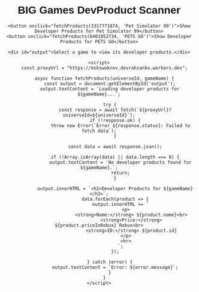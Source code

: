 <!DOCTYPE html>
<html lang="en">
<head>
    <title>BIG Games DevProduct Scanner</title>
    <meta charset="UTF-8">
    <meta name="viewport" content="width=device-width, initial-scale=1.0">
    <style>
        body {
            font-family: Arial, sans-serif;
            text-align: center;
            margin: 20px;
        }
        button {
            margin: 10px;
            padding: 10px 20px;
            font-size: 16px;
            cursor: pointer;
        }
        #output {
            margin-top: 20px;
            white-space: pre-wrap;
            text-align: left;
            border: 1px solid #ccc;
            padding: 10px;
            max-height: 400px;
            overflow-y: auto;
        }
    </style>
</head>
<body>
    <h1>BIG Games DevProduct Scanner</h1>

    <button onclick="fetchProducts(3317771874, 'Pet Simulator 99')">Show Developer Products for Pet Simulator 99</button>
    <button onclick="fetchProducts(6401952734, 'PETS GO')">Show Developer Products for PETS GO</button>

    <div id="output">Select a game to view its developer products.</div>

    <script>
        const proxyUrl = "https://mskswokcev.devrahsanko.workers.dev";

        async function fetchProducts(universeId, gameName) {
            const output = document.getElementById('output');
            output.textContent = `Loading developer products for ${gameName}...`;

            try {
                const response = await fetch(`${proxyUrl}?universeId=${universeId}`);
                if (!response.ok) {
                    throw new Error(`Error ${response.status}: Failed to fetch data`);
                }

                const data = await response.json();

                if (!Array.isArray(data) || data.length === 0) {
                    output.textContent = `No developer products found for ${gameName}.`;
                    return;
                }

                output.innerHTML = `<h2>Developer Products for ${gameName}</h2>`;
                data.forEach(product => {
                    output.innerHTML += `
                        <p>
                            <strong>Name:</strong> ${product.name}<br>
                            <strong>Price:</strong> ${product.priceInRobux} Robux<br>
                            <strong>ID:</strong> ${product.id}
                        </p>
                        <hr>
                    `;
                });

            } catch (error) {
                output.textContent = `Error: ${error.message}`;
            }
        }
    </script>
</body>
</html>
